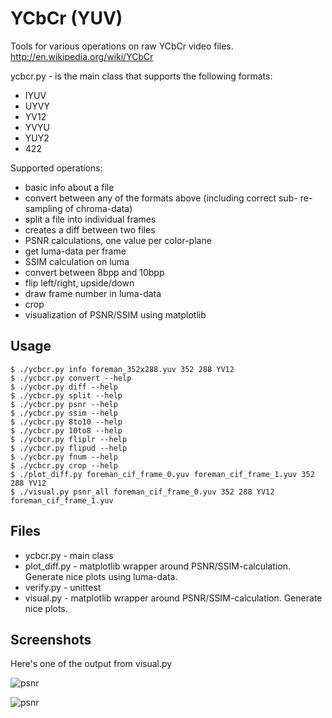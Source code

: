 YCbCr (YUV)
===========

Tools for various operations on raw YCbCr video files.
http://en.wikipedia.org/wiki/YCbCr

ycbcr.py - is the main class that supports the following formats:

* IYUV
* UYVY
* YV12
* YVYU
* YUY2
* 422

Supported operations:

* basic info about a file
* convert between any of the formats above (including correct sub- re-sampling of chroma-data)
* split a file into individual frames
* creates a diff between two files
* PSNR calculations, one value per color-plane
* get luma-data per frame
* SSIM calculation on luma
* convert between 8bpp and 10bpp
* flip left/right, upside/down
* draw frame number in luma-data
* crop
* visualization of PSNR/SSIM using matplotlib

Usage
-----

	$ ./ycbcr.py info foreman_352x288.yuv 352 288 YV12
	$ ./ycbcr.py convert --help
	$ ./ycbcr.py diff --help
	$ ./ycbcr.py split --help
	$ ./ycbcr.py psnr --help
	$ ./ycbcr.py ssim --help
	$ ./ycbcr.py 8to10 --help
	$ ./ycbcr.py 10to8 --help
	$ ./ycbcr.py fliplr --help
	$ ./ycbcr.py flipud --help
	$ ./ycbcr.py fnum --help
	$ ./ycbcr.py crop --help
	$ ./plot_diff.py foreman_cif_frame_0.yuv foreman_cif_frame_1.yuv 352 288 YV12
	$ ./visual.py psnr_all foreman_cif_frame_0.yuv 352 288 YV12 foreman_cif_frame_1.yuv
Files
-----

* ycbcr.py - main class
* plot_diff.py - matplotlib wrapper around PSNR/SSIM-calculation. Generate nice plots using luma-data.
* verify.py - unittest
* visual.py - matplotlib wrapper around PSNR/SSIM-calculation. Generate nice plots.

Screenshots
-----------

Here's one of the output from visual.py

![psnr](figgis.github.com/yuv-tools/figure_1.png)

![psnr](http://figgis.github.io/yuv-tools/figure_1.png)

